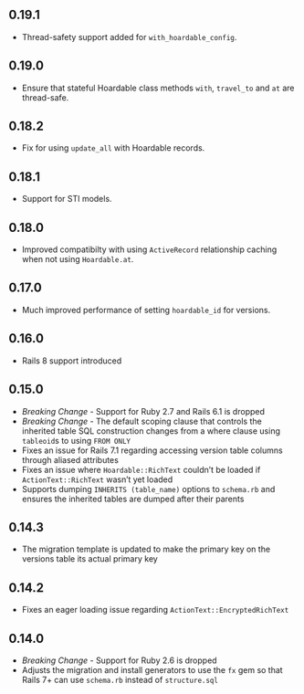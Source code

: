 ## 0.19.1

- Thread-safety support added for `with_hoardable_config`.

## 0.19.0

- Ensure that stateful Hoardable class methods `with`, `travel_to` and `at` are thread-safe.

## 0.18.2

- Fix for using `update_all` with Hoardable records.

## 0.18.1

- Support for STI models.

## 0.18.0

- Improved compatibilty with using `ActiveRecord` relationship caching when not using `Hoardable.at`.

## 0.17.0

- Much improved performance of setting `hoardable_id` for versions.

## 0.16.0

- Rails 8 support introduced

## 0.15.0

- *Breaking Change* - Support for Ruby 2.7 and Rails 6.1 is dropped
- *Breaking Change* - The default scoping clause that controls the inherited table SQL construction
  changes from a where clause using `tableoid`s to using `FROM ONLY`
- Fixes an issue for Rails 7.1 regarding accessing version table columns through aliased attributes
- Fixes an issue where `Hoardable::RichText` couldn’t be loaded if `ActionText::RichText` wasn’t yet
  loaded
- Supports dumping `INHERITS (table_name)` options to `schema.rb` and ensures the inherited tables
  are dumped after their parents

## 0.14.3

- The migration template is updated to make the primary key on the versions table its actual primary key

## 0.14.2

- Fixes an eager loading issue regarding `ActionText::EncryptedRichText`

## 0.14.0

- *Breaking Change* - Support for Ruby 2.6 is dropped
- Adjusts the migration and install generators to use the `fx` gem so that Rails 7+ can use `schema.rb`
  instead of `structure.sql`

